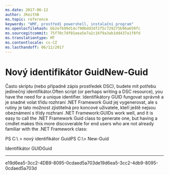 ```yaml
---
ms.date: 2017-06-12
author: JKeithB
ms.topic: reference
keywords: "WMF, prostředí powershell, instalační program"
ms.openlocfilehash: bb2e7b99d14c790bdd3df2f5c729275b96a659fc
ms.sourcegitcommit: 75f70c7df01eea5e7a2c16f9a3ab1dd437a1f8fd
ms.translationtype: MT
ms.contentlocale: cs-CZ
ms.lasthandoff: 06/12/2017
---
```

# <a name="new-guid"></a><span data-ttu-id="e043c-102">Nový identifikátor Guid</span><span class="sxs-lookup"><span data-stu-id="e043c-102">New-Guid</span></span>
<span data-ttu-id="e043c-103">Často skriptu (nebo případně zápis prostředek DSC), budete mít potřebu jedinečný identifikátor.</span><span class="sxs-lookup"><span data-stu-id="e043c-103">Often script (or perhaps writing a DSC resource), you have the need for a unique identifier.</span></span> <span data-ttu-id="e043c-104">Identifikátory GUID fungovat správně a je snadné volat třídu rozhraní .NET Framework Guid jej vygenerovat, ale s rutiny je tato možnost zjistitelná pro koncové uživatele, kteří ještě nejsou obeznámení s třídy rozhraní .NET Framework:</span><span class="sxs-lookup"><span data-stu-id="e043c-104">GUIDs work well, and it is easy to call the .NET Framework Guid class to generate one, but having a cmdlet makes this more discoverable for end users who are not already familiar with the .NET Framework class:</span></span>

<span data-ttu-id="e043c-105">PS C:\\ &gt; nový identifikátor Guid</span><span class="sxs-lookup"><span data-stu-id="e043c-105">PS C:\\&gt; New-Guid</span></span>

<span data-ttu-id="e043c-106">Identifikátor GUID</span><span class="sxs-lookup"><span data-stu-id="e043c-106">Guid</span></span>

----

<span data-ttu-id="e043c-107">e19d6ea5-3cc2-4DB9-8095-0cdaed5a703d</span><span class="sxs-lookup"><span data-stu-id="e043c-107">e19d6ea5-3cc2-4db9-8095-0cdaed5a703d</span></span>

